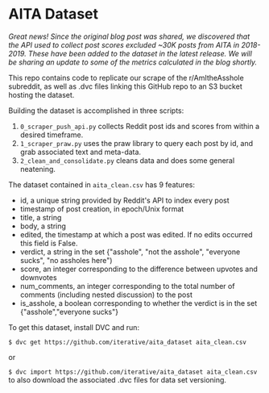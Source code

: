 # AITA Dataset

_Great news! Since the original blog post was shared, we discovered that the API used to collect post scores excluded ~30K posts from AITA in 2018-2019. These have been added to the dataset in the latest release. We will be sharing an update to some of the metrics calculated in the blog shortly._

This repo contains code to replicate our scrape of the r/AmItheAsshole subreddit, as well as .dvc files linking this GitHub repo to an S3 bucket hosting the dataset. 

Building the dataset is accomplished in three scripts:
1. `0_scraper_push_api.py` collects Reddit post ids and scores from within a desired timeframe.
2. `1_scraper_praw.py` uses the praw library to query each post by id, and grab associated text and meta-data.
3. `2_clean_and_consolidate.py` cleans data and does some general neatening. 

The dataset contained in `aita_clean.csv` has 9 features:

- id, a unique string provided by Reddit's API to index every post
- timestamp of post creation, in epoch/Unix format
- title, a string 
- body, a string 
- edited, the timestamp at which a post was edited. If no edits occurred this field is False.
- verdict, a string in the set {"asshole", "not the asshole", "everyone sucks", "no assholes here") 
- score, an integer corresponding to the difference between upvotes and downvotes
- num_comments, an integer corresponding to the total number of comments (including nested discussion) to the post
- is_asshole, a boolean corresponding to whether the verdict is in the set {"asshole","everyone sucks"}

To get this dataset, install DVC and run:

`$ dvc get https://github.com/iterative/aita_dataset aita_clean.csv`

or

`$ dvc import https://github.com/iterative/aita_dataset aita_clean.csv` to also download the associated .dvc files for data set versioning. 
